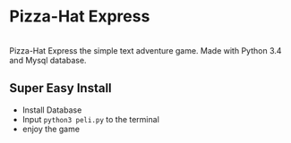 # Pizza-Hat Express

<br>Pizza-Hat Express the simple text adventure game. Made with Python 3.4 and Mysql database.

## Super Easy Install
+ Install Database
+ Input `python3 peli.py` to the terminal
+ enjoy the game
 
